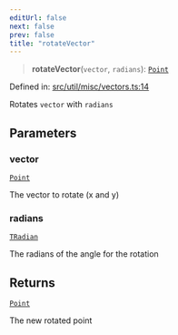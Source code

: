 ```yaml
---
editUrl: false
next: false
prev: false
title: "rotateVector"
---
```


> **rotateVector**(`vector`, `radians`): [`Point`](/api/classes/point/)

Defined in: [src/util/misc/vectors.ts:14](https://github.com/fabricjs/fabric.js/blob/8748628df7e9de00ba77413bfc3ad9e9fe9d4f30/src/util/misc/vectors.ts#L14)

Rotates `vector` with `radians`

## Parameters

### vector

[`Point`](/api/classes/point/)

The vector to rotate (x and y)

### radians

[`TRadian`](/api/type-aliases/tradian/)

The radians of the angle for the rotation

## Returns

[`Point`](/api/classes/point/)

The new rotated point
